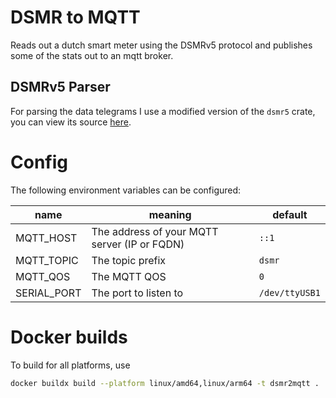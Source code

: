 # DSMR to MQTT

Reads out a dutch smart meter using the DSMRv5 protocol
and publishes some of the stats out to an mqtt broker.

## DSMRv5 Parser

For parsing the data telegrams I use a modified version of the `dsmr5` crate,
you can view its source [here](https://github.com/NULLx76/dsmr5).

# Config

The following environment variables can be configured:

| name        | meaning                                      | default        |
| ----------- | -------------------------------------------- | -------------- |
| MQTT_HOST   | The address of your MQTT server (IP or FQDN) | `::1`          |
| MQTT_TOPIC  | The topic prefix                             | `dsmr`         |
| MQTT_QOS    | The MQTT QOS                                 | `0`            |
| SERIAL_PORT | The port to listen to                        | `/dev/ttyUSB1` |

# Docker builds

To build for all platforms, use

```sh
docker buildx build --platform linux/amd64,linux/arm64 -t dsmr2mqtt .
```
